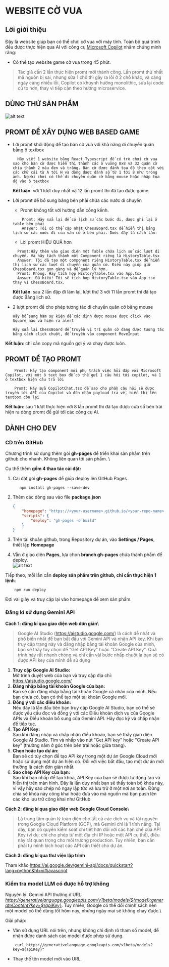 # WEBSITE CỜ VUA

## Lời giới thiệu

Đây là website giúp bạn có thể chơi cờ vua với máy tính. Toàn bộ quá trình đều được thực hiện qua AI với công cụ [Microsoft Copilot](https://copilot.cloud.microsoft/) nhằm chứng minh răng:

- Có thể tạo website game cờ vua trong 45 phút.

> Tác giả cần 2 lần thực hiện promt mới thành công. Lần promt thứ nhất mã nguồn bị sai, nhưng sửa 1 chỗ thì gây ra lỗi ở 2 chỗ khác, và càng ngày càng nhiều lỗi.
> Copilot có khuynh hướng monolithic, sửa lại code cũ to hơn, thay vì tiếp cận theo hướng microservice. 

## DÙNG THỬ SẢN PHẨM

![alt text](./assets/demo.png)

## PROMT ĐỂ XÂY DỰNG WEB BASED GAME

- Lời promt khởi động để tạo bàn cờ vua với khả năng di chuyển quân bằng ô textbox

  ```plain
    Hãy viết 1 website bằng React Typescript để có trò chơi cờ vua sao cho bàn cờ được hiển thị thành các ô vuông 8x8 và 32 quân cờ chia thành 2 màu đen và trắng. Bàn cờ được đánh tọa độ theo cột với các chữ cái từ A tới H và dòng được đánh số từ 1 tới 8 như trong ảnh. Người chơi có thể di chuyển quân cờ bằng mouse hoặc nhập tọa độ vào ô textbox
  ```
  
  __Kết luận__: với 1 lượt duy nhất và 12 lần promt thì đã tạo được game.

- Lời promt để bổ sung bảng bên phải chứa các nước di chuyển

  - Promt không tốt với hướng dẫn cồng kềnh.

  ```plain
      Promt: Hãy sửa lại để có lịch sử các bước đi, được ghi lại ở table bên phải
      Answer: Tôi có thể cập nhật ChessBoard.tsx để hiển thị bảng lịch sử các nước đi của ván cờ ở bên phải. Dưới đây là cách làm:
  ```

  - Lời promt HIỆU QUẢ hơn
  
  ```plain
    Promt:Hãy thêm vào giao diện một Table chứa lịch sử các lượt di chuyển. Và hãy tách thành một Component riêng là HistoryTable.tsx
    Answer: Tôi đã tạo một component riêng HistoryTable.tsx để hiển thị lịch sử các lượt di chuyển của quân cờ. Điều này giúp giữ ChessBoard.tsx gọn gàng và dễ quản lý hơn.
    Promt: Không. Hãy tích hợp HistoryTable.tsx vào App.tsx
    Answer: Đã hiểu! Tôi sẽ tích hợp HistoryTable.tsx vào App.tsx thay vì ChessBoard.tsx.
  ```
  
  __Kết luận__: sau 2 lần đập đi làm lại, lượt thứ 3 với 11 lần promt thì đã tạo được Bảng lịch sử.
  
- 2 lượt promt để cho phép tương tác di chuyển quân cờ bằng mouse

  ```plain
  Hãy bổ sung hàm sự kiện để xác định được mouse được click vào Square nào và hiện ra alert
  ```

  ```plain
  Hãy sửa lại ChessBoard để truyền vị trí quân cờ đang được tương tác bằng cách click chuột, để truyền vào component MoveInput
  ```

__Kết luận__: chỉ cần copy mã nguồn gợi ý và chạy được luôn.

## PROMT ĐỂ TẠO PROMT

  ```plain
      Promt: Hãy tạo component mới phụ trách việc hỏi đáp với Microsoft Copilot, với một ô text box để có thể gửi 1 câu hỏi tới copilot, và 1 ô textbox hiện câu trả lời

      Promt: Háy sửa CopilotChat.tsx để sao cho phần câu hỏi sẽ được truyền tới API của Copilot và đón nhận payload trả về, hiển thị lên textbox còn lại
  ```

  __Kết luận__: sau 1 lượt thực hiện với 8 lần promt thì đã tạo được cửa sổ bên trái hiện ra dòng promt để gửi tới các công cụ AI.

## DÀNH CHO DEV

### CD trên GitHub

Chương trình sử dụng thêm gói __gh-pages__ để triển khai sản phẩm trên github cho nhanh. Không liên quan tới sản phẩm. \

Cụ thể thêm __gồm 4 thao tác cài đặt:__

1. Cài đặt gói __gh-pages__ để giúp deploy lên GitHub Pages

   ```shell
      npm install gh-pages --save-dev
   ```

2. Thêm các dòng sau vào file __package.json__

    ```json
    {
        "homepage": "https://<your-username>.github.io/<your-repo-name>",
        "scripts": {
            "deploy": "gh-pages -d build"
        }
    }
    ```

3. Trên tài khoản github, trong Repository dự án, vào __Settings / Pages__, thiết lập __Homepage__ 

4. Vẫn ở giao diện __Pages__, lựa chọn __branch gh-pages__ chứa thành phẩm để deploy.\
![alt text](./assets//deploy_gh-pages.png)

Tiếp theo, mỗi lần cần __deploy sản phẩm trên github, chỉ cần thực hiện 1 lệnh__:

```shell
    npm run deploy
```

Đợi vài giây và truy cập lại vào homepage để xem sản phẩm.

### Đăng kí sử dụng Gemini API

__Cách 1: đăng kí qua giao diện web đơn giản__\

> Google AI Studio (https://aistudio.google.com/) là cách dễ nhất và phổ biến nhất để bạn bắt đầu với Gemini API và nhận API key. Khi bạn truy cập trang này và đăng nhập bằng tài khoản Google của mình, bạn sẽ thấy tùy chọn để "Get API Key" hoặc "Create API Key". Quá trình này rất nhanh chóng và chỉ cần vài bước nhấp chuột là bạn sẽ có được API key của mình để sử dụng

1. __Truy cập Google AI Studio:__\
Mở trình duyệt web của bạn và truy cập địa chỉ: https://aistudio.google.com/
2. __Đăng nhập bằng tài khoản Google của bạn:__\
Bạn sẽ cần đăng nhập bằng tài khoản Google cá nhân của mình. Nếu bạn chưa có, bạn có thể tạo một tài khoản Google mới.
3. __Đồng ý với các điều khoản:__\
Nếu đây là lần đầu tiên bạn truy cập Google AI Studio, bạn có thể sẽ được yêu cầu đọc và đồng ý với các Điều khoản dịch vụ của Google APIs và Điều khoản bổ sung của Gemini API. Hãy đọc kỹ và chấp nhận để tiếp tục.
4. __Tạo API Key:__\
Sau khi đăng nhập và chấp nhận điều khoản, bạn sẽ thấy giao diện Google AI Studio. Tìm và nhấp vào nút "Get API key" hoặc "Create API key" (thường nằm ở góc trên bên trái hoặc giữa trang).
5. __Chọn hoặc tạo dự án:__\
Bạn sẽ có tùy chọn để tạo API key trong một dự án Google Cloud mới hoặc sử dụng một dự án hiện có. Đối với việc bắt đầu, tạo một dự án mới thường là cách đơn giản nhất.
6. __Sao chép API Key của bạn:__\
Sau khi bạn nhấp để tạo khóa, API Key của bạn sẽ được tự động tạo và hiển thị trên màn hình. Đây là lần duy nhất bạn sẽ thấy toàn bộ khóa này, vì vậy hãy sao chép nó ngay lập tức và lưu trữ ở một nơi an toàn. Đừng chia sẻ khóa này công khai hoặc đưa vào mã nguồn mà bạn push lên các kho lưu trữ công khai như GitHub

__Cách 2: đăng kí qua giao diện web Google Cloud Console__\

> Là trung tâm quản lý toàn diện cho tất cả các dịch vụ và tài nguyên trong Google Cloud Platform (GCP), mà Gemini chỉ là 1 tính năng. Tại đây, bạn có quyền kiểm soát chi tiết hơn đối với các hạn chế của API Key (ví dụ: chỉ cho phép từ một địa chỉ IP hoặc một API cụ thể), điều này rất quan trọng cho môi trường production. Tuy nhiên, bạn cần phải tự mình kích hoạt các API cần thiết cho dự án.

__Cách 3: đăng kí qua thư viện lập trình__

Tham khảo <https://ai.google.dev/gemini-api/docs/quickstart?lang=python&hl=vi#javascript>


### Kiếm tra model LLM có được hỗ trợ không

Nguyên lý: Gemini API thường ở URL: _https://generativelanguage.googleapis.com/v1beta/models/${model}:generateContent?key=${apiKey}_. Tuy nhiên, Google có thể đổi chính sách nên một model có thể dùng tốt hôm nay, nhưng ngày mai sẽ không chạy được.\

Giải pháp:

- Vân sử dụng URL nói trên, nhưng không chỉ định rõ tham số model, để nhận được danh sách các model được phép sử dụng.

  ```shell
   curl https://generativelanguage.googleapis.com/v1beta/models?key=${apiKey}"
  ```

- Thay thế tên model mới vào URL.
